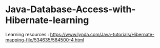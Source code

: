 # Java-Database-Access-with-Hibernate-learning

Learning resources :
https://www.lynda.com/Java-tutorials/Hibernate-mapping-file/534635/584500-4.html
